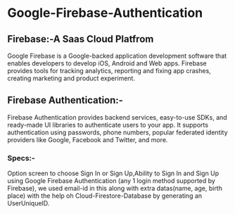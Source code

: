 # Google-Firebase-Authentication

## Firebase:-A Saas Cloud Platfrom

Google Firebase is a Google-backed application development software that enables developers to develop iOS, Android and Web apps. Firebase provides tools for tracking analytics, reporting and fixing app crashes, creating marketing and product experiment.

## Firebase Authentication:-

Firebase Authentication provides backend services, easy-to-use SDKs, and ready-made UI libraries to authenticate users to your app. It supports authentication using passwords, phone numbers, popular federated identity providers like Google, Facebook and Twitter, and more.

### Specs:-

Option screen to choose Sign In or Sign Up,Ability to Sign In and Sign Up using Google Firebase Authentication (any 1 login method supported by Firebase), we used email-id in this along with extra datas(name, age, birth place) with the help oh Cloud-Firestore-Database by generating an UserUniqueID.
